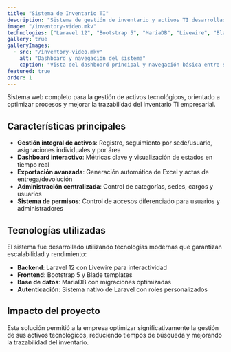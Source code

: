 ```yaml
---
title: "Sistema de Inventario TI"
description: "Sistema de gestión de inventario y activos TI desarrollado con Laravel."
image: "/inventory-video.mkv"
technologies: ["Laravel 12", "Bootstrap 5", "MariaDB", "Livewire", "Blade"]
gallery: true
galleryImages:
  - src: "/inventory-video.mkv"
    alt: "Dashboard y navegación del sistema"
    caption: "Vista del dashboard principal y navegación básica entre secciones"
featured: true
order: 1
---
```


Sistema web completo para la gestión de activos tecnológicos, orientado a optimizar procesos y mejorar la trazabilidad del inventario TI empresarial.

## Características principales

- **Gestión integral de activos**: Registro, seguimiento por sede/usuario, asignaciones individuales y por área
- **Dashboard interactivo**: Métricas clave y visualización de estados en tiempo real
- **Exportación avanzada**: Generación automática de Excel y actas de entrega/devolución
- **Administración centralizada**: Control de categorías, sedes, cargos y usuarios
- **Sistema de permisos**: Control de accesos diferenciado para usuarios y administradores

## Tecnologías utilizadas

El sistema fue desarrollado utilizando tecnologías modernas que garantizan escalabilidad y rendimiento:

- **Backend**: Laravel 12 con Livewire para interactividad
- **Frontend**: Bootstrap 5 y Blade templates
- **Base de datos**: MariaDB con migraciones optimizadas
- **Autenticación**: Sistema nativo de Laravel con roles personalizados

## Impacto del proyecto

Esta solución permitió a la empresa optimizar significativamente la gestión de sus activos tecnológicos, reduciendo tiempos de búsqueda y mejorando la trazabilidad del inventario.